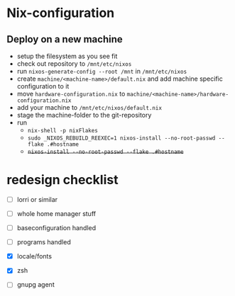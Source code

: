 # Nix-configuration

## Deploy on a new machine
* setup the filesystem as you see fit
* check out repository to `/mnt/etc/nixos`
* run `nixos-generate-config --root /mnt` in `/mnt/etc/nixos`
* create `machine/<machine-name>/default.nix` and add machine specific configuration to it
* move `hardware-configuration.nix` to `machine/<machine-name>/hardware-configuration.nix`
* add your machine to `/mnt/etc/nixos/default.nix`
* stage the machine-folder to the git-repository
* run
  * `nix-shell -p nixFlakes`
  * `sudo _NIXOS_REBUILD_REEXEC=1 nixos-install --no-root-passwd --flake .#hostname`
  * ~~`nixos-install --no-root-passwd --flake .#hostname`~~


# redesign checklist
- [ ] lorri or similar
- [ ] whole home manager stuff
- [ ] baseconfiguration handled
- [ ] programs handled
- [X] locale/fonts
- [X] zsh
- [ ] gnupg agent

